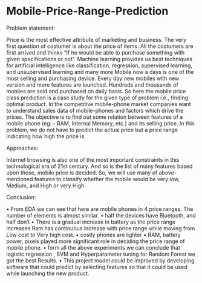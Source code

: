 # Mobile-Price-Range-Prediction
Problem statement:

Price is the most effective attribute of marketing and business. The very first question of costumer is about the price of items. All the costumers are first arrived and thinks “If he would be able to purchase something with given specifications or not”. Machine learning provides us best techniques for artificial intelligence like classification, regression, supervised learning, and unsupervised learning and many more Mobile now a days is one of the most selling and purchasing device. Every day new mobiles with new version and more features are launched. Hundreds and thousands of mobiles are sold and purchased on daily basis. So here the mobile price class prediction is a case study for the given type of problem i.e., finding optimal product.
In the competitive mobile-phone market companies want to understand sales data of mobile-phones and factors which drive the prices. 
The objective is to find out some relation between features    of a mobile phone (eg: - RAM, Internal Memory, etc.) and its selling price. In this problem, we do not have to predict the actual price but a price range indicating how high the price is.

Approaches:

Internet browsing is also one of the most important constraints in this technological era of 21st century. And so is the list of many features based upon those, mobile price is decided. So, we will use many of above-mentioned features to classify whether the mobile would be very low, Medium, and High or very High.

Conclusion:

•	From EDA we can see that here are mobile phones in 4 price ranges. The number of elements is almost similar.
•	half the devices have Bluetooth, and half don’t
•	There is a gradual increase in battery as the price range increases Ram has continuous increase with price range while moving from Low cost to  Very high cost.
•	costly phones are lighter
•	RAM, battery power, pixels played more significant role in deciding the 	price range of mobile phone.
•	form all the above experiments we can conclude that logistic regression , SVM and Hyperparameter tuning for Random Forest we got the best Results.
•	This project model could be improved by developing software that could predict by selecting features so that it could be used while launching the new product.
